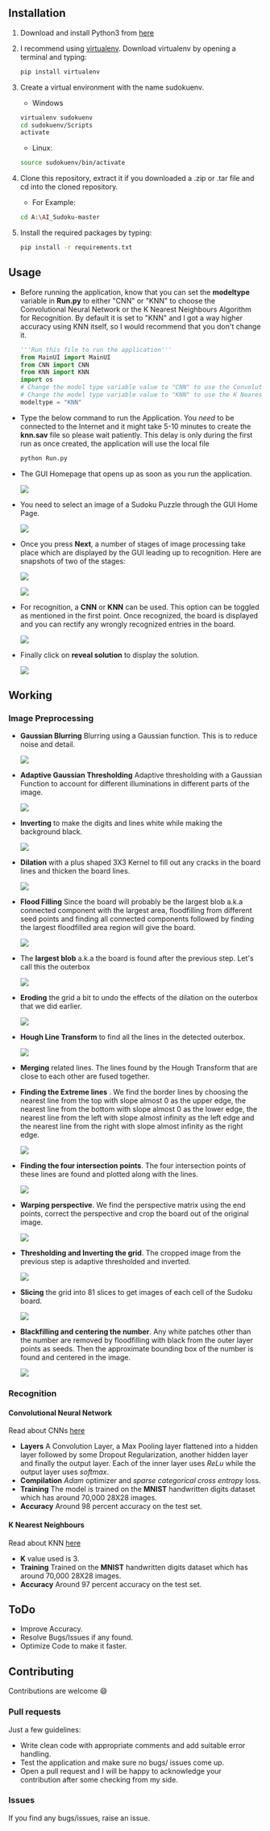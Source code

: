## Installation

1. Download and install Python3 from [here](https://www.python.org/downloads/)
2. I recommend using [virtualenv](https://virtualenv.pypa.io/en/latest/). Download virtualenv by opening a terminal and typing:
    ```bash
    pip install virtualenv
    ```
3. Create a virtual environment with the name sudokuenv.

   * Windows
   ```bash
   virtualenv sudokuenv
   cd sudokuenv/Scripts
   activate
   ```
   * Linux:
   ```bash
   source sudokuenv/bin/activate
    ```
4. Clone this repository, extract it if you downloaded a .zip or .tar file and cd into the cloned repository.

    * For Example:
    ```bash
    cd A:\AI_Sudoku-master
    ```
5. Install the required packages by typing:
   ```bash
   pip install -r requirements.txt
   ```
## Usage
* Before running the application, know that you can set the **modeltype** variable in **Run.py** to either "CNN" or "KNN" to choose the Convolutional Neural Network or the K Nearest Neighbours Algorithm for Recognition. By default it is set to "KNN" and I got a way higher accuracy using KNN itself, so I would recommend that you don't change it.
    ```Python
    '''Run this file to run the application'''
    from MainUI import MainUI
    from CNN import CNN
    from KNN import KNN
    import os
    # Change the model type variable value to "CNN" to use the Convolutional Neural Network
    # Change the model type variable value to "KNN" to use the K Nearest Neighbours Classifier
    modeltype = "KNN"
    ```
* Type the below command to run the Application. You *need* to be connected to the Internet and it might take 5-10 minutes to create the **knn.sav** file so please wait patiently. This delay is only during the first run as once created, the application will use the local file
    ```bash
    python Run.py
    ```
* The GUI Homepage that opens up as soon as you run the application.

    ![](https://github.com/monate615/cv-sudoku/Screenshots/1.png)

* You need to select an image of a Sudoku Puzzle through the GUI Home Page.

    ![](https://github.com/monate615/cv-sudoku/Screenshots/2.png)

* Once you press **Next**, a number of stages of image processing take place which are displayed by the GUI leading up to recognition. Here are snapshots of two of the stages:

    ![](https://github.com/monate615/cv-sudoku/Screenshots/4.png)

    ![](https://github.com/monate615/cv-sudoku/Screenshots/7.png)

* For recognition, a **CNN** or **KNN** can be used. This option can be toggled as mentioned in the first point. Once recognized, the board is displayed and you can rectify any wrongly recognized entries in the board.

    ![](https://github.com/monate615/cv-sudoku/Screenshots/18.png)

* Finally click on **reveal solution** to display the solution.

    ![](https://github.com/monate615/cv-sudoku/Screenshots/19.png)
    

## Working

### Image Preprocessing

* **Gaussian Blurring** Blurring using a Gaussian function. This is to reduce noise and detail.

    ![](https://github.com/monate615/cv-sudoku/Screenshots/4.png)

* **Adaptive Gaussian Thresholding** Adaptive thresholding with a Gaussian Function to account for different illuminations in different parts of the image.

    ![](https://github.com/monate615/cv-sudoku/Screenshots/5.png)

* **Inverting** to make the digits and lines white while making the background black.

    ![](https://github.com/monate615/cv-sudoku/Screenshots/6.png)

* **Dilation** with a plus shaped 3X3 Kernel to fill out any cracks in the board lines and thicken the board lines.

    ![](https://github.com/monate615/cv-sudoku/Screenshots/7.png)

* **Flood Filling** Since the board will probably be the largest blob a.k.a connected component with the largest area, floodfilling from different seed points and finding all connected components followed by finding the largest floodfilled area region will give the board. 

    ![](https://github.com/monate615/cv-sudoku/Screenshots/8.png)

* The **largest blob** a.k.a the board is found after the previous step. Let's call this the outerbox

    ![](https://github.com/monate615/cv-sudoku/Screenshots/9.png)

* **Eroding** the grid a bit to undo the effects of the dilation on the outerbox that we did earlier.

    ![](https://github.com/monate615/cv-sudoku/Screenshots/10.png)

* **Hough Line Transform** to find all the lines in the detected outerbox.

    ![](https://github.com/monate615/cv-sudoku/Screenshots/11.png)

* **Merging** related lines. The lines found by the Hough Transform that are close to each other are fused together.

* **Finding the Extreme lines** . We find the border lines by choosing the nearest line from the top with slope almost 0 as the upper edge, the nearest line from the bottom with slope almost 0 as the lower edge, the nearest line from the left with slope almost infinity as the left edge and the nearest line from the right with slope almost infinity as the right edge.

    ![](https://github.com/monate615/cv-sudoku/Screenshots/12.png)

* **Finding the four intersection points**. The four intersection points of these lines are found and plotted along with the lines.

    ![](https://github.com/monate615/cv-sudoku/Screenshots/13.png)

* **Warping perspective**. We find the perspective matrix using the end points, correct the perspective and crop the board out of the original image.

    ![](https://github.com/monate615/cv-sudoku/Screenshots/14.png)

* **Thresholding and Inverting the grid**. The cropped image from the previous step is adaptive thresholded and inverted.

    ![](https://github.com/monate615/cv-sudoku/Screenshots/15.png)

* **Slicing** the grid into 81 slices to get images of each cell of the Sudoku board.

    ![](https://github.com/monate615/cv-sudoku/Screenshots/16.png)

* **Blackfilling and centering the number**. Any white patches other than the number are removed by floodfilling with black from the outer layer points as seeds. Then the approximate bounding box of the number is found and centered in the image.

    ![](https://github.com/monate615/cv-sudoku/Screenshots/17.png)

### Recognition

#### Convolutional Neural Network

Read about CNNs [here](https://towardsdatascience.com/a-comprehensive-guide-to-convolutional-neural-networks-the-eli5-way-3bd2b1164a53)
* **Layers** A Convolution Layer, a Max Pooling layer flattened into a hidden layer followed by some Dropout Regularization, another hidden layer and finally the output layer. Each of the inner layer uses *ReLu* while the output layer uses *softmax*.
* **Compilation** *Adam* optimizer and *sparse categorical cross entropy* loss.
* **Training** The model is trained on the **MNIST** handwritten digits dataset which has around 70,000 28X28 images.
* **Accuracy** Around 98 percent accuracy on the test set.

#### K Nearest Neighbours

Read about KNN [here](https://towardsdatascience.com/machine-learning-basics-with-the-k-nearest-neighbors-algorithm-6a6e71d01761)
* **K** value used is 3.
* **Training** Trained on the **MNIST** handwritten digits dataset which has around 70,000 28X28 images.
* **Accuracy** Around 97 percent accuracy on the test set.
    
## ToDo

* Improve Accuracy.
* Resolve Bugs/Issues if any found.
* Optimize Code to make it faster.

## Contributing

Contributions are welcome :smile:

### Pull requests

Just a few guidelines:
* Write clean code with appropriate comments and add suitable error handling.
* Test the application and make sure no bugs/ issues come up.
* Open a pull request and I will be happy to acknowledge your contribution after some checking from my side.

### Issues

If you find any bugs/issues, raise an issue.








